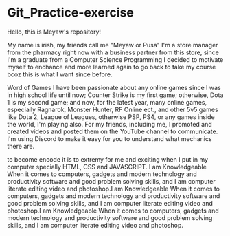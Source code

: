 # Git_Practice-exercise

Hello, this is Meyaw's repository!

My name is irish, my friends call me "Meyaw or Pusa" I'm a store manager from the pharmacy right now with a business partner from this store, since I'm a graduate from a Computer Science Programming I decided to motivate myself to enchance and more learned again to go back to take my course bcoz this is what I want since before.

Word of Games I have been passionate about any online games since I was in high school life until now; Counter Strike is my first game; otherwise, Dota 1 is my second game; and now, for the latest year, many online games, especially Ragnarok, Monster Hunter, RF Online ect., and other 5v5 games like Dota 2, League of Leagues, otherwise PSP, PS4, or any games inside the world, I'm playing also. For my friends, including me, I promoted and created videos and posted them on the YouTube channel to communicate. I'm using Discord to make it easy for you to understand what mechanics there are.

to become encode it is to extremy for me and exciting when I put in my computer specially HTML, CSS and JAVASCRIPT. I am Knowledgeable When it comes to computers, gadgets and modern technology and productivity software and good problem solving skills, and I am computer literate editing video and photoshop.I am Knowledgeable When it comes to computers, gadgets and modern technology and productivity software and good problem solving skills, and I am computer literate editing video and photoshop.I am Knowledgeable When it comes to computers, gadgets and modern technology and productivity software and good problem solving skills, and I am computer literate editing video and photoshop. 
